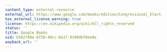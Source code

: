 ```yaml
---
content_type: external-resource
external_url: https://www.google.com/books/edition/Congressional_Elections/1nOlDwAAQBAJ?hl=en&gbpv=1
has_external_license_warning: true
license: https://en.wikipedia.org/wiki/All_rights_reserved
status: ''
title: Google Books
uid: b562748e-6f30-40cc-8a1f-9199dbf8ee8a
wayback_url: ''
---
```

